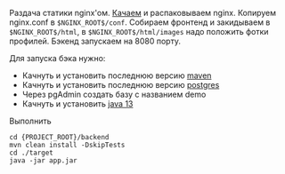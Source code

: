 Раздача статики nginx'ом.
[Качаем](https://nginx.org/ru/download.html) и распаковываем nginx. Копируем nginx.conf в `$NGINX_ROOT$/conf`. 
Собираем фронтенд и закидываем в `$NGINX_ROOT$/html`, в `$NGINX_ROOT$/html/images` надо положить фотки профилей. 
Бэкенд запускаем на 8080 порту.


Для запуска бэка нужно:

* Качнуть и установить последнюю версию [maven](https://maven.apache.org/download.cgi)
* Качнуть и установить последнюю версию [postgres](https://www.enterprisedb.com/downloads/postgres-postgresql-downloads)
* Через pgAdmin создать базу с названием demo
* Качнуть и установить [java 13](https://www.oracle.com/technetwork/java/javase/downloads/index.html)

Выполнить
```
cd {PROJECT_ROOT}/backend
mvn clean install -DskipTests
cd ./target
java -jar app.jar
```